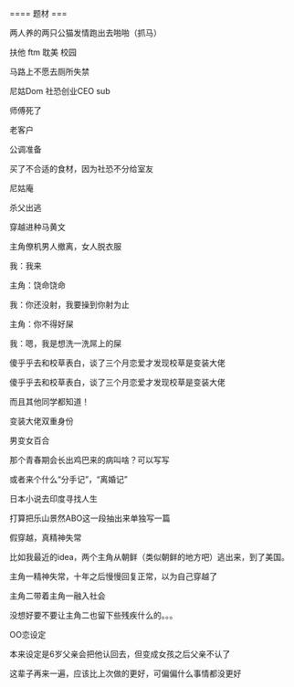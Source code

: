 ==== 题材 ===

两人养的两只公猫发情跑出去啪啪（抓马）

扶他 ftm 耽美 校园

马路上不愿去厕所失禁

尼姑Dom 社恐创业CEO sub

师傅死了

老客户

公调准备

买了不合适的食材，因为社恐不分给室友

尼姑庵

杀父出逃

穿越进种马黄文

主角僚机男人撤离，女人脱衣服

我：我来

主角：饶命饶命

我：你还没射，我要操到你射为止

主角：你不得好屎

我：嗯，我是想洗一洗屌上的屎

傻乎乎去和校草表白，谈了三个月恋爱才发现校草是变装大佬

傻乎乎去和校草表白，谈了三个月恋爱才发现校草是变装大佬

而且其他同学都知道！

变装大佬双重身份

男变女百合

那个青春期会长出鸡巴来的病叫啥？可以写写

或者来个什么“分手记”，“离婚记”

日本小说去印度寻找人生

打算把乐山景然ABO这一段抽出来单独写一篇

假穿越，真精神失常

比如我最近的idea，两个主角从朝鲜（类似朝鲜的地方吧）逃出来，到了美国。

主角一精神失常，十年之后慢慢回复正常，以为自己穿越了

主角二带着主角一融入社会

没想好要不要让主角二也留下些残疾什么的。。。

OO恋设定

本来设定是6岁父亲会把他认回去，但变成女孩之后父亲不认了

这辈子再来一遍，应该比上次做的更好，可偏偏什么事情都没更好
